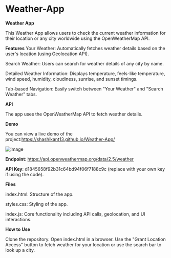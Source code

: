 # Weather-App
**Weather App**

This Weather App allows users to check the current weather information for their location or any city worldwide using the OpenWeatherMap API.

**Features**
Your Weather: Automatically fetches weather details based on the user's location (using Geolocation API).

Search Weather: Users can search for weather details of any city by name.

Detailed Weather Information: Displays temperature, feels-like temperature, wind speed, humidity, cloudiness, sunrise, and sunset timings.

Tab-based Navigation: Easily switch between "Your Weather" and "Search Weather" tabs.

**API**

The app uses the OpenWeatherMap API to fetch weather details.

**Demo**

You can view a live demo of the project:https://shashikant13.github.io/Weather-App/

![image](https://github.com/user-attachments/assets/d2b13d60-8480-491e-8db9-16dbf15c9188)


**Endpoint**: https://api.openweathermap.org/data/2.5/weather

**API Key**: d1845658f92b31c64bd94f06f7188c9c (replace with your own key if using the code).

**Files**

index.html: Structure of the app.

styles.css: Styling of the app.

index.js: Core functionality including API calls, geolocation, and UI interactions.

**How to Use**

Clone the repository.
Open index.html in a browser.
Use the "Grant Location Access" button to fetch weather for your location or use the search bar to look up a city.
